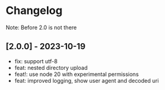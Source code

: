 # Changelog

Note: Before 2.0 is not there

## [2.0.0] - 2023-10-19

- fix: support utf-8
- feat: nested directory upload
- feat!: use node 20 with experimental permissions
- feat: improved logging, show user agent and decoded uri
